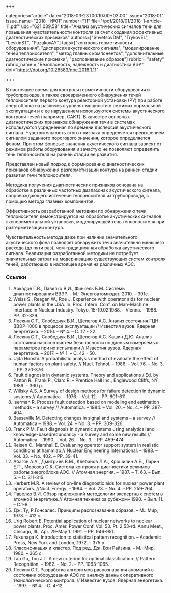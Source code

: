 +++

categories="article"
date="2018-03-23T00:10:00+03:00"
issue="2018-01"
issue_name="2018 - №01"
number="11"
file="/pdf/2018/01/2018-1-article-11.pdf"
udc="621.039.58"
title="Анализ акустических сигналов течи для повышения чувствительности контроля за счет создания эффективных диагностических признаков"
authors=["ShvetsovDM", "TrykovEL", "LeskinST", "PuzakovAY"]
tags=["контроль герметичности оборудования", "дисперсия акустического сигнала", "моделирование течей теплоносителя", "метод главных компонентов", "дополнительные диагностические признаки", "распознавание образов"]
rubric = "safety"
rubric_name = "Безопасность, надежность и диагностика ЯЭУ"
doi="https://doi.org/10.26583/npe.2018.1.11"

+++

В настоящее время для контроля герметичности оборудования и трубопроводов, а также своевременного обнаружения течей теплоносителя первого контура реакторной установки (РУ) при работе энергоблока на различных уровнях мощности в режимах нормальной эксплуатации и с ее нарушением используются системы акустического контроля течей (например, САКТ). В качестве основных диагностических признаков обнаружения течи в системах используются усредненная по времени дисперсия акустического сигнала. Чувствительность этого признака определяется превышением сигналом заданного порогового значения, которое определяется фоном. При этом фоновые значения акустического сигнала зависят от режимов работы оборудования и зачастую не позволяют определить течь теплоносителя на ранней стадии ее развития.

Представлен новый подход к формированию диагностических признаков обнаружения разгерметизации контура на ранней стадии развития течи теплоносителя.

Методика получения диагностических признаков основана на обработке в различных частотных диапазонах акустического сигнала, сопровождающего истечение теплоносителя из трубопровода, с помощью метода главных компонентов.

Эффективность разработанной методики по обнаружению течи теплоносителя демонстрируется на обработке акустических сигналов экспериментальной установки, моделирующей течь теплоносителя при разгерметизации контура.

Чувствительность метода даже при наличии значительного акустического фона позволяет обнаружить течи значительно меньшего расхода (до пяти раз), чем традиционная обработка акустического сигнала. Реализация разработанной методики не потребует значительных затрат на модернизацию существующих систем контроля течей, работающих в настоящее время на различных АЭС.

### Ссылки

1. Аркадов Г.В., Павелко В.И., Финкель Б.М. Системы диагностирования ВВЭР. – М.: Энергоатомиздат, 2010. – 391с.
2. Weiss S., Reagan W., Roe J. Experience with operator aids for nuclear power plants in the USA. In: Proc. Intern. Conf. on Man-Machine Interface in Nuclear Industry. Tokyo, 15-19.02.1988. – Vienna. – 1988. – PP. 32-329.
3. Лескин С.Т., Слободчук В.И., Шелегов А.С. Анализ состояния ГЦН ВВЭР-1000 в процессе эксплуатации // Известия вузов. Ядерная энергетика. – 2016. – № 4. – С. 12 - 22.
4. Лескин С.Т., Слободчук В.И., Шелегов А.С. Кашин Д.Ю. Анализ состояния насосов систем безопасности по данным измеряемых параметров при их испытании // Известия вузов. Ядерная энергетика. – 2017. – № 1. – С. 42 - 50.
5. Ujita Hiroshi. A probabilistic analysis method of evaluate the effect of human factors on plant safety. // Nucl. Tehnol. – 1986. – Vol. 76. – No. 3. – PP. 370-376.
6. Fault diagnosis in dynamic systems. Theory and applications / Ed. by Patton R., Frank P., Clarc R. – Prentice Hall Inc., Englewood Cliffs, NY, 1989. – 360 p.
7. Willsky A.S. A Survey of design methods for failure detection in dynamic systems // Automatica. – 1976. – Vol. 12. – PP. 601-611.
8. Iserman R. Process fault detection based on modeling end estimation methods – a survey // Automatica. – 1984. – Vol. 20. – No. 4. – PP. 387-404.
9. Basseville M. Detecting changes in signal and systems – a survey // Automatica.– 1988. – Vol. 24. – No. 3. – PP. 309-326.
10. Frank P.M. Fault diagnosis in dynamic systems using analytical and knowledge-basedredundancy - a survey and some new results // Automatica. – 1990. – Vol. 26. – No. 3. – PP. 459-474.
11. Reisen C., Marshall E. Evaluaning operator support system in realistic conditions at hammlab // Nuclear Engineering International. – 1988. – Vol. 33. – No. 402. – PP. 39-41.
12. Абагян А.А., Дмитриев В.М., Клебанов Л.А., Крошилин А.Е., Ларин Е.П., Морозов С.К. Система контроля и диагностики режимов работы энергоблока АЭС. // Атомная энергия. – 1987. – Т. 63. – Вып. 5. – С. 311-315.
13. Herbert M.R. A review of on-line diagnostic aids for nuclear power plant operators. //Nucl. Energy. – 1984. – Vol. 23. – No. 4. – PP. 259-264.
14. Павелко В.И. Обзор приложений методологии экспертных систем в атомной энергетике.// Атомная техника за рубежом– 1990. – Вып. 11. – С.1-8.
15. Дж. Ту, Р.Гонсалес. Принципы распознавания образов. – М.: Мир, 1978. – 412 c.
16. Urig Robert E. Potential application of nuclear networks to nuclear power plants. Proc. Amer. Power Conf. Vol. 53. Pt. 2 53-rd. Annu Meet., Chicago, III., Apr. 29-May 1. 1991. – PP. 946-951.
17. Fukunaga К. Introduction to statistical pattern recognition. – Academic Press, New York and London, 1972. – 375 p.
18. Классификация и кластер. Под ред. Дж. Вэн Райзина. – М.: Мир, 1980. – 365 с.
19. Tao Gu, Tou J.T. A new criterion for optimal classification. // Pattern Recognition. – 1982. – No. 2. – PP. 1063-1065.
20. Лескин С.Т. Разработка алгоритмов распознавания аномалий в состоянии оборудования АЭС по анализу данных оперативного технологического контроля. // Известия вузов. Ядерная энергетика. – 1997. – № 4. – С. 4-12.
